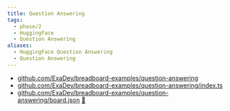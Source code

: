 ```yaml
---
title: Question Answering
tags:
  - phase/2
  - HuggingFace
  - Question Answering
aliases:
  - HuggingFace Question Answering
  - Question Answering
---
```


- [github.com/ExaDev/breadboard-examples/question-answering](https://github.com/ExaDev/breadboard-examples/blob/main/src/examples/question-answering)
- [github.com/ExaDev/breadboard-examples/question-answering/index.ts](https://github.com/ExaDev/breadboard-examples/blob/main/src/examples/question-answering/index.ts)
- [github.com/ExaDev/breadboard-examples/question-answering/board.json](https://github.com/ExaDev/breadboard-examples/blob/main/src/examples/question-answering/board.json) [🔗](https://breadboard-ai.web.app/?mode=list&board=https://raw.githubusercontent.com/ExaDev/breadboard-examples/main/src/examples/question-answering/board.json)
